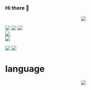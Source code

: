 ### Hi there 👋

<!--
**sazhichi/sazhichi** is a ✨ _special_ ✨ repository because its `README.md` (this file) appears on your GitHub profile.

Here are some ideas to get you started:

- 🔭 I’m currently working on ...
- 🌱 I’m currently learning ...
- 👯 I’m looking to collaborate on ...
- 🤔 I’m looking for help with ...
- 💬 Ask me about ...
- 📫 How to reach me: ...
- 😄 Pronouns: ...
- ⚡ Fun fact: ...
-->
<div align="center"> <img src="https://visitor-badge.glitch.me/badge?page_id=sun0225SUN" /> </div>

<span > <img src="https://img.shields.io/badge/-HTML5-E34F26?style=flat-square&logo=html5&logoColor=white" /> <img src="https://img.shields.io/badge/-CSS3-1572B6?style=flat-square&logo=css3" /> <img src="https://img.shields.io/badge/-JavaScript-oringe?style=flat-square&logo=javascript" /> <br> </span>
<span>
  <img src="https://skillicons.dev/icons?i=html,css,javascript,nodejs,vue,vite,electron" />
  <br>
  <img src="https://skillicons.dev/icons?i=cpp,python,java,pytorch,godot" />
</span>
<div>
  <a href="https://steamcommunity.com/profiles/76561198390982720/"><img src="https://img.shields.io/badge/Steam-000000?style=for-the-badge&logo=steam&logoColor=white"></a>
  <a href="https://www.luogu.com.cn/user/1156120"><img src="https://cn.bing.com/images/search?view=detailV2&ccid=NebQeW6r&id=BCC81A8A04F4437CF20C810AEE9B0631F8A8E501&thid=OIP.NebQeW6rOcS_ME0D5tMywAHaDx&mediaurl=https%3a%2f%2fcdn.luogu.com.cn%2ffe%2flogo.png&exph=262&expw=515&q=luogu&simid=607991568249414257&FORM=IRPRST&ck=C751F8F0060359B31AADE7B6CC06AD98&selectedIndex=4&itb=1&ajaxhist=0&ajaxserp=0"></a>
</div>
<h1> language </h1>
<div align="center"> <img src="https://github-readme-stats.vercel.app/api/top-langs/?username=sun0225SUN&hide_title=true&hide_border=true&layout=compact&langs_count=6&text_color=000&icon_color=fff&bg_color=0,52fa5a,4dfcff,c64dff&theme=graywhite" /> 
</div>
